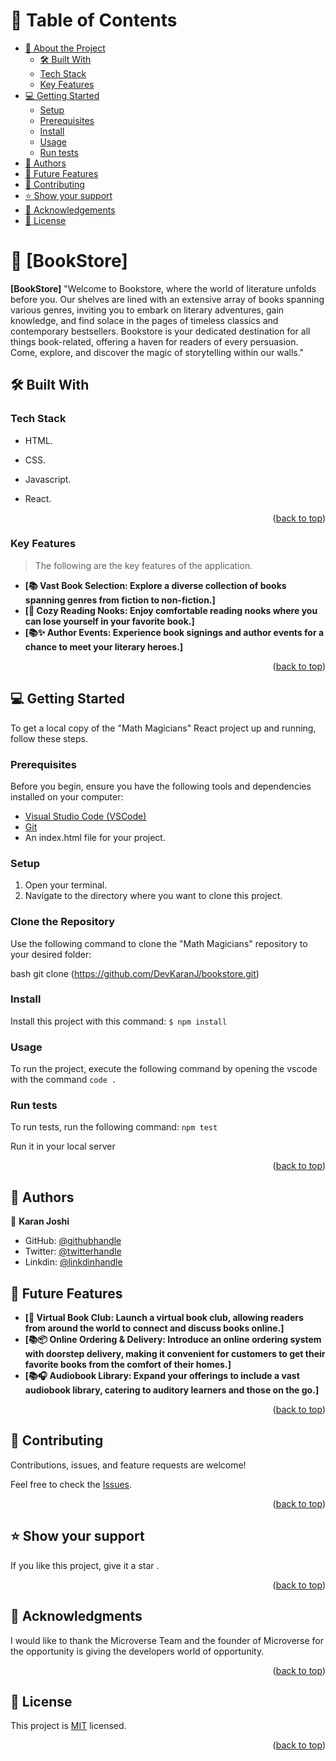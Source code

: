 <a name="readme-top"></a>


<!-- TABLE OF CONTENTS -->

# 📗 Table of Contents

- [📖 About the Project](#about-project)
  - [🛠 Built With](#built-with)
  -  [Tech Stack](#tech-stack)
  - [Key Features](#key-features)
- [💻 Getting Started](#getting-started)
  - [Setup](#setup)
  - [Prerequisites](#prerequisites)
  - [Install](#install)
  - [Usage](#usage)
  - [Run tests](#run-tests)
- [👥 Authors](#authors)
- [🔭 Future Features](#future-features)
- [🤝 Contributing](#contributing)
- [⭐️ Show your support](#support)
- [🙏 Acknowledgements](#acknowledgements)
- [📝 License](#license)

<!-- PROJECT DESCRIPTION -->

# 📖 [BookStore] <a name="about-project"></a>



**[BookStore]** "Welcome to Bookstore, where the world of literature unfolds before you. Our shelves are lined with an extensive array of books spanning various genres, inviting you to embark on literary adventures, gain knowledge, and find solace in the pages of timeless classics and contemporary bestsellers. Bookstore is your dedicated destination for all things book-related, offering a haven for readers of every persuasion. Come, explore, and discover the magic of storytelling within our walls."

## 🛠 Built With <a name="built-with"></a>

### Tech Stack <a name="tech-stack"></a>
- HTML.
- CSS.
- Javascript.
- React.
  
  <p align="right">(<a href="#readme-top">back to top</a>)</p>

<!-- Features -->

### Key Features <a name="key-features"></a>

> The following are the key features of the application.

- **[📚 Vast Book Selection: Explore a diverse collection of books spanning genres from fiction to non-fiction.]**
- **[📖 Cozy Reading Nooks: Enjoy comfortable reading nooks where you can lose yourself in your favorite book.]**
- **[📚✨ Author Events: Experience book signings and author events for a chance to meet your literary heroes.]**

<p align="right">(<a href="#readme-top">back to top</a>)</p>


<!-- GETTING STARTED -->

## 💻 Getting Started <a name="getting-started"></a>

To get a local copy of the "Math Magicians" React project up and running, follow these steps.

### Prerequisites
Before you begin, ensure you have the following tools and dependencies installed on your computer:

- [Visual Studio Code (VSCode)](https://code.visualstudio.com/)
- [Git](https://git-scm.com/)
- An index.html file for your project.

### Setup
1. Open your terminal.
2. Navigate to the directory where you want to clone this project.

### Clone the Repository
Use the following command to clone the "Math Magicians" repository to your desired folder:

bash
git clone (https://github.com/DevKaranJ/bookstore.git)


### Install
Install this project with this command:
`$ npm install`


### Usage

To run the project, execute the following command by opening the vscode with the command `code .`

### Run tests

To run tests, run the following command: `npm test`


Run it in your local server


<p align="right">(<a href="#readme-top">back to top</a>)</p>

<!-- AUTHORS -->

## 👥 Authors <a name="authors"></a>


👤 **Karan Joshi**

- GitHub: [@githubhandle](https://github.com/DevKaranJ)
- Twitter: [@twitterhandle](https://twitter.com/RX0069)
- Linkdin: [@linkdinhandle](https://www.linkedin.com/in/devkaranj/)

<!-- FUTURE FEATURES -->

## 🔭 Future Features <a name="future-features"></a>

- **[📱 Virtual Book Club: Launch a virtual book club, allowing readers from around the world to connect and discuss books online.]**
- **[📚📦 Online Ordering & Delivery: Introduce an online ordering system with doorstep delivery, making it convenient for customers to get their favorite books from the comfort of their homes.]**
- **[📚🎧 Audiobook Library: Expand your offerings to include a vast audiobook library, catering to auditory learners and those on the go.]**

<p align="right">(<a href="#readme-top">back to top</a>)</p>

<!-- CONTRIBUTING -->

## 🤝 Contributing <a name="contributing"></a>

Contributions, issues, and feature requests are welcome!

Feel free to check the [Issues](https://github.com/DevKaranJ/bookstore/issues).


<p align="right">(<a href="#readme-top">back to top</a>)</p>

<!-- SUPPORT -->


## ⭐️ Show your support <a name="support"></a>

If you like this project, give it a star .

<p align="right">(<a href="#readme-top">back to top</a>)</p>


<!-- ACKNOWLEDGEMENTS -->

## 🙏 Acknowledgments <a name="acknowledgements"></a>

I would like to thank the Microverse Team and the founder of Microverse for the opportunity is giving the developers world of opportunity.


<p align="right">(<a href="#readme-top">back to top</a>)</p>


<!-- LICENSE -->

## 📝 License <a name="license"></a>

This project is [MIT](./LICENSE) licensed.


<p align="right">(<a href="#readme-top">back to top</a>)</p>
